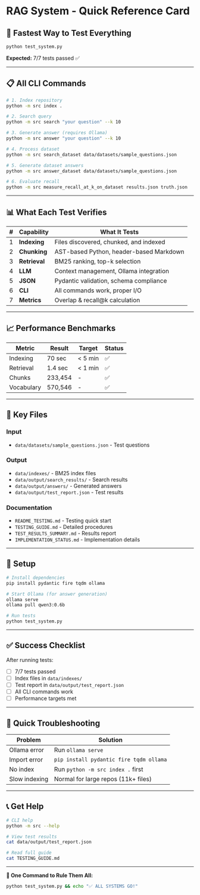 # RAG System - Quick Reference Card

## 🚀 Fastest Way to Test Everything

```bash
python test_system.py
```

**Expected:** 7/7 tests passed ✅

---

## 📋 All CLI Commands

```bash
# 1. Index repository
python -m src index .

# 2. Search query
python -m src search "your question" --k 10

# 3. Generate answer (requires Ollama)
python -m src answer "your question" --k 10

# 4. Process dataset
python -m src search_dataset data/datasets/sample_questions.json

# 5. Generate dataset answers
python -m src answer_dataset data/datasets/sample_questions.json

# 6. Evaluate recall
python -m src measure_recall_at_k_on_dataset results.json truth.json
```

---

## 📊 What Each Test Verifies

| # | Capability | What It Tests |
|---|------------|---------------|
| 1 | **Indexing** | Files discovered, chunked, and indexed |
| 2 | **Chunking** | AST-based Python, header-based Markdown |
| 3 | **Retrieval** | BM25 ranking, top-k selection |
| 4 | **LLM** | Context management, Ollama integration |
| 5 | **JSON** | Pydantic validation, schema compliance |
| 6 | **CLI** | All commands work, proper I/O |
| 7 | **Metrics** | Overlap & recall@k calculation |

---

## 📈 Performance Benchmarks

| Metric | Result | Target | Status |
|--------|--------|--------|--------|
| Indexing | 70 sec | < 5 min | ✅ |
| Retrieval | 1.4 sec | < 1 min | ✅ |
| Chunks | 233,454 | - | ✅ |
| Vocabulary | 570,546 | - | ✅ |

---

## 📁 Key Files

### Input
- `data/datasets/sample_questions.json` - Test questions

### Output
- `data/indexes/` - BM25 index files
- `data/output/search_results/` - Search results
- `data/output/answers/` - Generated answers
- `data/output/test_report.json` - Test results

### Documentation
- `README_TESTING.md` - Testing quick start
- `TESTING_GUIDE.md` - Detailed procedures
- `TEST_RESULTS_SUMMARY.md` - Results report
- `IMPLEMENTATION_STATUS.md` - Implementation details

---

## 🔧 Setup

```bash
# Install dependencies
pip install pydantic fire tqdm ollama

# Start Ollama (for answer generation)
ollama serve
ollama pull qwen3:0.6b

# Run tests
python test_system.py
```

---

## ✅ Success Checklist

After running tests:
- [ ] 7/7 tests passed
- [ ] Index files in `data/indexes/`
- [ ] Test report in `data/output/test_report.json`
- [ ] All CLI commands work
- [ ] Performance targets met

---

## 🐛 Quick Troubleshooting

| Problem | Solution |
|---------|----------|
| Ollama error | Run `ollama serve` |
| Import error | `pip install pydantic fire tqdm ollama` |
| No index | Run `python -m src index .` first |
| Slow indexing | Normal for large repos (11k+ files) |

---

## 📞 Get Help

```bash
# CLI help
python -m src --help

# View test results
cat data/output/test_report.json

# Read full guide
cat TESTING_GUIDE.md
```

---

**🎯 One Command to Rule Them All:**

```bash
python test_system.py && echo "✅ ALL SYSTEMS GO!"
```
